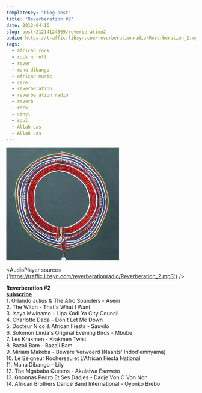 ```yaml
---
templateKey: "blog-post"
title: "Reverberation #2"
date: 2012-04-16
slug: post/21214124569/reverberation2
audio: https://traffic.libsyn.com/reverberationradio/Reverberation_2.mp3
tags:
  - african rock
  - rock n roll
  - rever
  - manu dibango
  - african music
  - rare
  - reverberation
  - reverberation radio
  - reverb
  - rock
  - vinyl
  - soul
  - Allah-Las
  - Allah Las
---
```


![Reverberation #2](../images/95664bea0985935b9f1914b812f4343acd06538894980cf694f0b30edbf0666f.jpg)

<AudioPlayer source={'https://traffic.libsyn.com/reverberationradio/Reverberation_2.mp3'} />

<p><b>Reverberation #2<br /></b><b><a href="http://itunes.apple.com/us/podcast/reverberation-radio/id520739212?ign-mpt=uo%3D4" title="subscribe">subscribe<br /></a></b>1. Orlando Julius &amp; The Afro Sounders - Aseni<br />2. The Witch - That's What I Want<br />3. Isaya Mwinamo - Lipa Kodi Ya City Council<br />4. Charlotte Dada - Don't Let Me Down<br />5. Docteur Nico &amp; African Fiesta - Sauvilo<br />6. Solomon Linda's Original Evening Birds - Mbube<br />7. Les Krakmen - Krakmen Twist<br />8. Bazali Bam - Bazali Bam<br />9. Miriam Makeba - Beware Verwoerd (Naants' Indod'emnyama)<br />10. Le Seigneur Rochereau et L'African Fiesta National<br />11. Manu Dibango - Lily<br />12. The Mgababa Queens - Akulaiwa Esoweto<br />13. Gnonnas Pedro Et Ses Dadjes - Dadje Von O Von Non<br />14. African Brothers Dance Band International - Oyonko Brebo</p>
